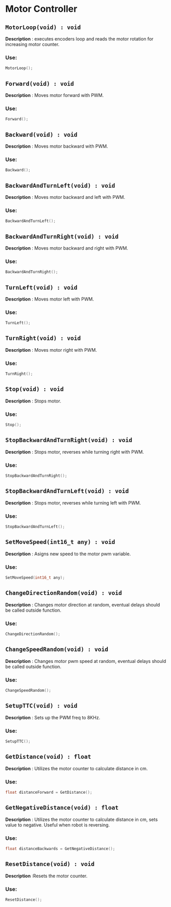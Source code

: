 # Motor Controller

## `MotorLoop(void) : void`
**Description** : executes encoders loop and reads the motor rotation for increasing motor counter.
### Use:
```c++
MotorLoop();
```

## `Forward(void) : void`

**Description** : Moves motor forward with PWM.
### Use:
```c++
Forward();
```
## `Backward(void) : void`
**Description** : Moves motor backward with PWM.
### Use:
```c++
Backward();
```
## `BackwardAndTurnLeft(void) : void`
**Description** : Moves motor backward and left with PWM.
### Use:
```c++
BackwardAndTurnLeft();
```
## `BackwardAndTurnRight(void) : void`
**Description** : Moves motor backward and right with PWM.
### Use:
```c++
BackwardAndTurnRight();
```
## `TurnLeft(void) : void`
**Description** : Moves motor left with PWM.
### Use:
```c++
TurnLeft();
```
## `TurnRight(void) : void`
**Description** : Moves motor right with PWM.
### Use:
```c++
TurnRight();
```
## `Stop(void) : void`
**Description** : Stops motor.
### Use:
```c++
Stop();
```
## `StopBackwardAndTurnRight(void) : void`
**Description** : Stops motor, reverses while turning right with PWM.
### Use:
```c++
StopBackwardAndTurnRight();
```
## `StopBackwardAndTurnLeft(void) : void`
**Description** : Stops motor, reverses while turning left with PWM.
### Use:
```c++
StopBackwardAndTurnLeft();
```
## `SetMoveSpeed(int16_t any) : void`
**Description** : Asigns new speed to the motor pwm variable.
### Use:
```c++
SetMoveSpeed(int16_t any);
```
## `ChangeDirectionRandom(void) : void`
**Description** : Changes motor direction at random, eventual delays should be called outside function.
### Use:
```c++
ChangeDirectionRandom();
```
## `ChangeSpeedRandom(void) : void`
**Description** : Changes motor pwm speed at random, eventual delays should be called outside function.
### Use:
```c++
ChangeSpeedRandom();
```

## `SetupTTC(void) : void`
**Description** : Sets up the PWM freq to 8KHz.
### Use:
```c++
SetupTTC();
```

## `GetDistance(void) : float`
**Description** : Utilizes the motor counter to calculate distance in cm.
### Use:
```c++
float distanceForward = GetDistance();
```

## `GetNegativeDistance(void) : float`
**Description** : Utilizes the motor counter to calculate distance in cm, sets value to negative. Useful when robot is reversing.
### Use:
```c++
float distanceBackwards = GetNegativeDistance();
```

## `ResetDistance(void) : void`
**Description** :Resets the motor counter.
### Use:
```c++
ResetDistance();
```
